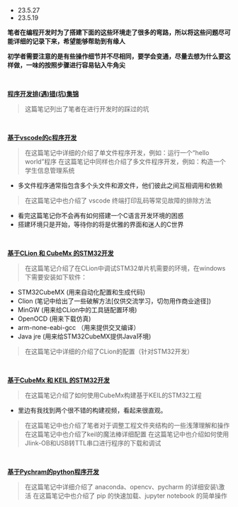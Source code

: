 - 23.5.27
- 23.5.19
&emsp;

**笔者在编程开发时为了搭建下面的这些环境走了很多的弯路，所以将这些问题尽可能详细的记录下来，希望能够帮助到有缘人**

**初学者需要注意的是有些操作细节并不尽相同，要学会变通，尽量去想为什么要这样做，一味的按照步骤进行容易钻入牛角尖**

&emsp;

**[程序开发排(遇)错(坑)集锦](https://note.youdao.com/s/Ia47aSut)**
> 这篇笔记列出了笔者在进行开发时的踩过的坑

&emsp;

**[基于vscode的c程序开发](https://note.youdao.com/s/CisHoFe)**

> 在这篇笔记中详细的介绍了单文件程序开发，例如：运行一个“hello world”程序
> 在这篇笔记中同样也介绍了多文件程序开发，例如：构造一个学生信息管理系统
- 多文件程序通常指包含多个头文件和源文件，他们彼此之间互相调用和依赖
> 在这篇笔记中也介绍了 vscode 终端打印乱码等常见故障的排除方法
- 看完这篇笔记你不会再有如何搭建一个C语言开发环境的困惑
- 搭建环境只是开始，等待你的将是优雅的界面和迷人的C世界

&emsp;

**[基于CLion 和 CubeMx 的STM32开发](https://note.youdao.com/s/OiOrOPUA)**

> 在这篇笔记介绍了在CLion中调试STM32单片机需要的环境，在windows下需要安装如下软件：
-  STM32CubeMX   (用来自动化配置和生成代码)
-  Clion    (笔记中给出了一些破解方法[仅供交流学习，切勿用作商业途径])
-  MinGW    (用来给CLion中的工具链配置环境)
-  OpenOCD     (用来下载仿真)
-  arm-none-eabi-gcc    （用来提供交叉编译）
-  Java jre    (用来给STM32CubeMX提供Java环境)
> 在这篇笔记中详细的介绍了CLion的配置（针对STM32开发）




&emsp;

**[基于CubeMx 和 KEIL 的STM32开发](https://note.youdao.com/s/OiOrOPUA)**

> 在这篇笔记介绍了如何使用CubeMx构建基于KEIL的STM32工程
  - 里边有我找到两个很不错的构建视频，看起来很直观。 
> 在这篇笔记中也介绍了笔者对于调整工程文件夹结构的一些浅薄理解和操作
> 在这篇笔记中也介绍了keil的魔法棒详细配置
> 在这篇笔记中也介绍如何使用Jlink-OB和USB转TTL串口进行程序的下载和调试



&emsp;

**[基于Pychram的python程序开发](https://note.youdao.com/s/QRXR7oEg)**

> 在这篇笔记中详细介绍了 anaconda、opencv、pycharm 的详细安装\激活
> 在这篇笔记中也介绍了 pip 的快速加载、jupyter notebook 的简单操作





